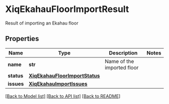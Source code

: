 # XiqEkahauFloorImportResult

Result of importing an Ekahau floor
## Properties
Name | Type | Description | Notes
------------ | ------------- | ------------- | -------------
**name** | **str** | Name of the imported floor | 
**status** | [**XiqEkahauFloorImportStatus**](XiqEkahauFloorImportStatus.md) |  | 
**issues** | [**XiqEkahauImportIssues**](XiqEkahauImportIssues.md) |  | 

[[Back to Model list]](../README.md#documentation-for-models) [[Back to API list]](../README.md#documentation-for-api-endpoints) [[Back to README]](../README.md)


